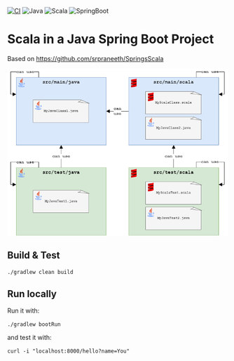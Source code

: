 [![CI](https://github.com/rogervinas/scala-java-spring-boot/actions/workflows/ci.yml/badge.svg?branch=master)](https://github.com/rogervinas/scala-java-spring-boot/actions/workflows/ci.yml)
![Java](https://img.shields.io/badge/Java-21-blue?labelColor=black)
![Scala](https://img.shields.io/badge/Scala3-3.4.2-blue?labelColor=black)
![SpringBoot](https://img.shields.io/badge/SpringBoot-3.3.2-blue?labelColor=black)

# Scala in a Java Spring Boot Project

Based on https://github.com/srpraneeth/SpringsScala

![Diagram](doc/diagram.png)

## Build & Test

```
./gradlew clean build
```

## Run locally

Run it with:

```
./gradlew bootRun
```

and test it with:

```
curl -i "localhost:8000/hello?name=You"
```
